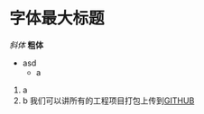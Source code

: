 # 字体最大标题
*斜体*
**粗体**
* asd
  * a
1. a
2. b
我们可以讲所有的工程项目打包上传到[GITHUB](https://www.github.com"GitHub"官网)
